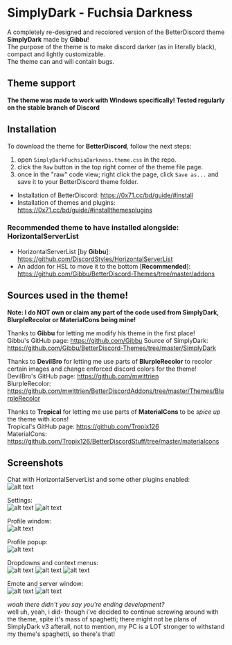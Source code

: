# SimplyDark - Fuchsia Darkness
A completely re-designed and recolored version of the BetterDiscord theme **SimplyDark** made by **Gibbu**!  
The purpose of the theme is to make discord darker (as in literally black), compact and lightly customizable.  
The theme can and will contain bugs.

## Theme support  
 **The theme was made to work with Windows specifically! Tested regularly on the stable branch of Discord**

## Installation

To download the theme for **BetterDiscord**, follow the next steps:
  1. open `SimplyDarkFuchsiaDarkness.theme.css` in the repo.
  2. click the `Raw` button in the top right corner of the theme file page.
  3. once in the "raw" code view; right click the page, click `Save as...` and save it to your BetterDiscord theme folder.  
  
 - Installation of BetterDiscord: https://0x71.cc/bd/guide/#install  
 - Installation of themes and plugins: https://0x71.cc/bd/guide/#installthemesplugins  

### Recommended theme to have installed alongside: HorizontalServerList
- HorizontalServerList [by **Gibbu**]: https://github.com/DiscordStyles/HorizontalServerList  
- An addon for HSL to move it to the bottom [**Recommended**]: https://github.com/Gibbu/BetterDiscord-Themes/tree/master/addons

## Sources used in the theme!  
**Note: I do NOT own or claim any part of the code used from SimplyDark, BlurpleRecolor or MaterialCons being mine!**  

Thanks to **Gibbu** for letting me modify his theme in the first place!  
Gibbu's GitHub page: https://github.com/Gibbu
Source of SimplyDark: https://github.com/Gibbu/BetterDiscord-Themes/tree/master/SimplyDark  

Thanks to **DevilBro** for letting me use parts of **BlurpleRecolor** to recolor certain images and change enforced discord colors for the theme!  
DevilBro's GitHub page: https://github.com/mwittrien  
BlurpleRecolor: https://github.com/mwittrien/BetterDiscordAddons/tree/master/Themes/BlurpleRecolor  

Thanks to **Tropical** for letting me use parts of **MaterialCons** to be *spice up* the theme with icons!  
Tropical's GitHub page: https://github.com/Tropix126  
MaterialCons: https://github.com/Tropix126/BetterDiscordStuff/tree/master/materialcons  

## Screenshots  

Chat with HorizontalServerList and some other plugins enabled:  
![alt text](https://i.imgur.com/dRvZPna.png)

Settings:  
![alt text](https://i.imgur.com/Mg3bkpO.png) ![alt text](https://i.imgur.com/3XGGSm8.png)

Profile window:  
![alt text](https://i.imgur.com/Z5j2y8S.png?1)  

Profile popup:  
![alt text](https://i.imgur.com/SPbL0od.png?2)  

Dropdowns and context menus:  
![alt text](https://i.imgur.com/kakVlFk.gif) ![alt text](https://i.imgur.com/lB3kgBA.gif) ![alt text](https://i.imgur.com/9isgY8v.png)

Emote and server window:  
![alt text](https://i.imgur.com/ot7xT6D.gif) ![alt text](https://i.imgur.com/0lpuJOr.png)

*woah there didn't you say you're ending development?*  
well uh, yeah, i did- though i've decided to continue screwing around with the theme, spite it's mass of spaghetti; there might not be plans of SimplyDark v3 afterall, not to mention, my PC is a LOT stronger to withstand my theme's spaghetti, so there's that!
